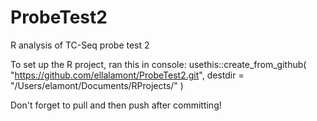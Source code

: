 # ProbeTest2

R analysis of TC-Seq probe test 2

To set up the R project, ran this in console:
usethis::create_from_github(
  "https://github.com/ellalamont/ProbeTest2.git",
  destdir = "/Users/elamont/Documents/RProjects/"
)

Don't forget to pull and then push after committing!
